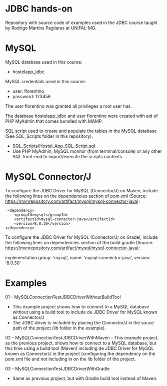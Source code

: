 # JDBC hands-on

Repository with source code of examples used in the JDBC course taught by Rodrigo Martins Pagliares at UNIFAL-MG.

# MySQL

MySQL database used in this course:
   - hostelapp_jdbc

MySQL credentials used in this course:
   - user: florentino
   - password: 123456

The user florentino was granted all privileges a root user has. 

The database hostelapp_jdbc and user florentino were created with aid of PHP MyAdmin that comes bundled with MAMP.

SQL script used to create and populate the tables in the MySQL database (See SQL_Scripts folder in this repository).
   - SQL_Scripts/Hostel_App_SQL_Script.sql
   - Use PHP MyAdmin, MySQL monitor (from terminal/console) or any other SQL front-end to import/execute the scripts contents.
   
# MySQL Connector/J

To configure the JDBC Driver for MySQL (Connector/J) on Maven, include the following lines on the dependencies section of pom.xml (Source: https://mvnrepository.com/artifact/mysql/mysql-connector-java):

     <dependency>
        <groupId>mysql</groupId>
        <artifactId>mysql-connector-java</artifactId>
        <version>8.0.30</version>
    </dependency>

To configure the JDBC Driver for MySQL (Connector/J) on Gradel, include the following lines on dependencies section of the build.gradle (Source: https://mvnrepository.com/artifact/mysql/mysql-connector-java):

implementation group: 'mysql', name: 'mysql-connector-java', version: '8.0.30'


# Examples

01 - MySQLConnectionTestJDBCDriverWithoutBuildTool 
   - This example project shows how to connect to a MySQL database without using a build tool to include de JDBC Driver for MySQL known as Connector/J 
   - The  JDBC driver is included by placing the Connector/J in the souce path of the project (lib folder in the example).

02 - MySQLConnectionTestJDBCDriverWithMaven
    - This example project, as the previous project, shows how to connect to a MySQL database, but this time using a build tool (Maven) including de JDBC Driver for MySQL known as Connector/J in the project (configuring the dependency on the pom.xml file and not including in on the lib folder of the project.
    
03 - MySQLConnectionTestJDBCDriverWithGradle
   - Same as previous project, but with Gradle build tool instead of Maven.
   
   



   
